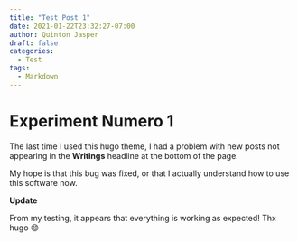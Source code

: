 ```yaml
---
title: "Test Post 1"
date: 2021-01-22T23:32:27-07:00
author: Quinton Jasper
draft: false
categories:
  - Test
tags:
  - Markdown
---
```


# Experiment Numero 1

The last time I used this hugo theme, I had a problem with new posts not appearing in the __Writings__ headline at the bottom
of the page.  

My hope is that this bug was fixed, or that I actually understand how to use this software now.

**Update**  

From my testing, it appears that everything is working as expected! Thx hugo 😊

